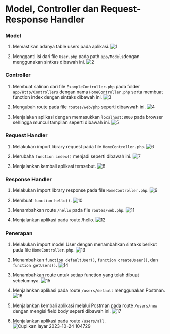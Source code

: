 # Model, Controller dan Request-Response Handler
### Model
1. Memastikan adanya table users pada aplikasi.
![1](https://github.com/dimassputro28/Praktikum-PEMIN/assets/145313055/b7ab0320-bada-4194-b49e-3046dfd868c9)

2. Mengganti isi dari file `User.php` pada path `app/Models`dengan menggunakan sintkas dibawah ini.
![2](https://github.com/dimassputro28/Praktikum-PEMIN/assets/145313055/0dcbc9a3-7e88-4b14-9b7c-9aa238f84422)

### Controller
1. Membuat salinan dari file `ExampleController.php` pada folder `app/Http/Controllers` dengan nama `HomeController.php` serta membuat function index dengan sintaks dibawah ini.
![3](https://github.com/dimassputro28/Praktikum-PEMIN/assets/145313055/113e53d5-f97e-40d8-939c-d02d70e477d7)

2. Mengubah route pada file `routes/web/php` seperti dibawwah ini.
![4](https://github.com/dimassputro28/Praktikum-PEMIN/assets/145313055/b58c0343-c016-419f-9e38-2d72d6b7b775)

3. Menjalakan aplikasi dengan memasukkan `localhost:8000` pada browser sehingga muncul tampilan seperti dibawah ini.
![5](https://github.com/dimassputro28/Praktikum-PEMIN/assets/145313055/99e98d15-7904-4bd7-8d16-c28d97983843)

### Request Handler
1. Melakukan import library request pada file `HomeController.php`.
![6](https://github.com/dimassputro28/Praktikum-PEMIN/assets/145313055/bcf4a1d4-6dfa-40bc-b379-cdb8a71580d8)

2. Merubaha `function index()` menjadi seperti dibawah ini.
![7](https://github.com/dimassputro28/Praktikum-PEMIN/assets/145313055/9000ec8f-bb2b-4b46-933e-ebd2de75b82e)

3. Menjalankan kembali aplikasi terssebut.
![8](https://github.com/dimassputro28/Praktikum-PEMIN/assets/145313055/1a95b08d-c3a4-4caa-8651-d8aeb0b3199c)

### Response Handler
1. Melakukan import library response pada file `HomeController.php`.
![9](https://github.com/dimassputro28/Praktikum-PEMIN/assets/145313055/e6f88759-d295-4816-943d-81765b82961a)

2. Membuat `function hello()`.
![10](https://github.com/dimassputro28/Praktikum-PEMIN/assets/145313055/9bbd8504-66e3-4811-8457-3335636cf143)

3. Menambahkan route `/hello` pada file `routes/web.php`.
![11](https://github.com/dimassputro28/Praktikum-PEMIN/assets/145313055/59c53ff0-3ff1-467a-9566-23c0a3b15231)

4. Menjalankan aplikasi pada route /hello.
![12](https://github.com/dimassputro28/Praktikum-PEMIN/assets/145313055/0c64a4c5-a9d1-461b-861b-36c14e8d4530)

### Penerapan
1. Melakukan import model User dengan menambahkan sintaks berikut pada file `HomeController.php`.
![13](https://github.com/dimassputro28/Praktikum-PEMIN/assets/145313055/46a18bf5-38e5-4ddd-ae71-4dd67151c7e1)

2. Menambahkan `function defaultUser()`, `function createUseer()`, dan `function getUsers()`.
![14](https://github.com/dimassputro28/Praktikum-PEMIN/assets/145313055/75f992ae-d013-4496-b361-f4920d3a870a)

3. Menambahkan route untuk setiap function yang telah dibuat sebelumnya.
![15](https://github.com/dimassputro28/Praktikum-PEMIN/assets/145313055/d5bcfaca-7b71-4eb6-be36-946f4ec7890b)

4. Menjalankan aplikasi pada route `/users/default` menggunakan Postman.
![16](https://github.com/dimassputro28/Praktikum-PEMIN/assets/145313055/e8df30e4-cd95-4850-93ac-71ffe30d9de6)

5. Menjalankan kembali aplikasi melalui Postman pada route `/users/new` dengan mengisi field body seperti dibawah ini.
![17](https://github.com/dimassputro28/Praktikum-PEMIN/assets/145313055/b6b5c2ca-72bc-4f83-a54e-2c9c8e436823)

6. Menjalankan aplikasi pada route `/users/all`.
![Cuplikan layar 2023-10-24 104729](https://github.com/dimassputro28/Praktikum-PEMIN/assets/145313055/5575bf91-c42d-45cc-8d1b-bbd69a76d0e5)
